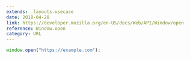 ```yaml
---
extends: _layouts.usecase
date: 2018-04-28
link: https://developer.mozilla.org/en-US/docs/Web/API/Window/open
reference: Window.open
category: URL
---
```


```javascript
window.open("https://example.com");
```
